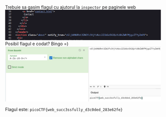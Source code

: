 Trebuie sa gasim flagul cu ajutorul la `inspector` pe paginele web
![alt text](image/Decode_Class.png)
Posibil flagul e codat? Bingo =)
![alt text](image/base64_decode.png)

Flagul este: `picoCTF{web_succ3ssfully_d3c0ded_283e62fe}`
